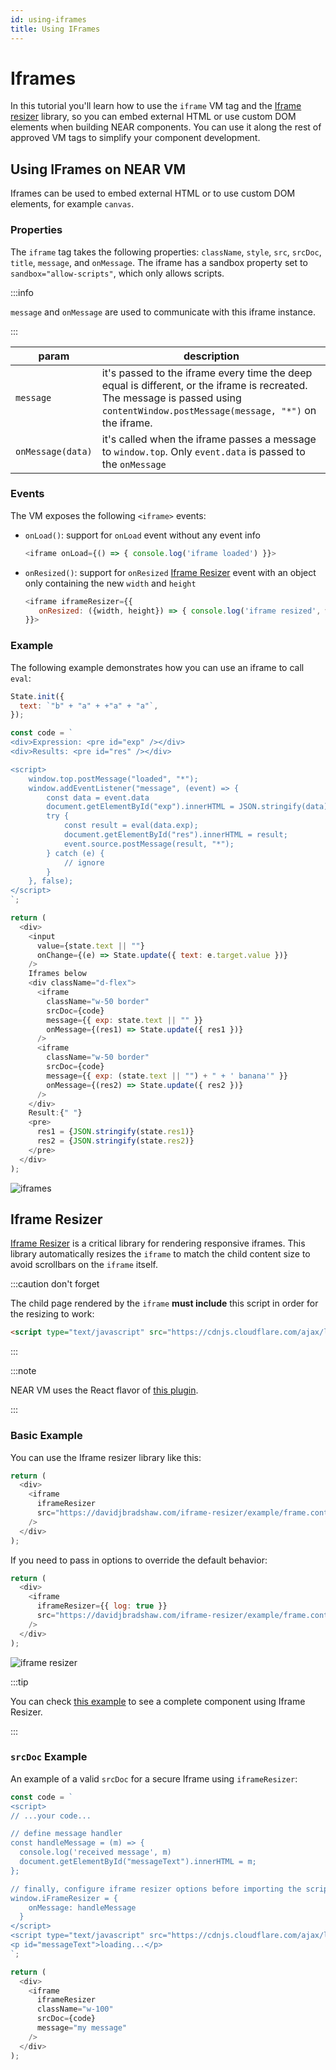 ```yaml
---
id: using-iframes
title: Using IFrames
---
```


# Iframes

In this tutorial you'll learn how to use the `iframe` VM tag and the [Iframe resizer](#iframe-resizer) library, so you can embed external HTML or use custom DOM elements when building NEAR components.
You can use it along the rest of approved VM tags to simplify your component development.


## Using IFrames on NEAR VM

Iframes can be used to embed external HTML or to use custom DOM
elements, for example `canvas`.

### Properties

The `iframe` tag takes the following properties: `className`, `style`, `src`,
`srcDoc`, `title`, `message`, and `onMessage`. The iframe has a sandbox property
set to `sandbox="allow-scripts"`, which only allows scripts.

:::info

`message` and `onMessage` are used to communicate with this iframe
instance.

:::

| param | description |
|-------|-------------|
| `message` | it's passed to the iframe every time the deep equal is different, or the iframe is recreated. The message is passed using `contentWindow.postMessage(message, "*")` on the iframe. |
| `onMessage(data)` | it's called when the iframe passes a message to `window.top`. Only `event.data` is passed to the `onMessage` |

### Events

The VM exposes the following `<iframe>` events:
- `onLoad()`: support for `onLoad` event without any event info
   ```js
   <iframe onLoad={() => { console.log('iframe loaded') }}>
   ```

- `onResized()`: support for `onResized` [Iframe Resizer](#iframe-resizer) event with an object only containing the new `width` and `height`
   ```js
   <iframe iframeResizer={{
      onResized: ({width, height}) => { console.log('iframe resized', width, height) },
   }}>
   ```

### Example

The following example demonstrates how you can use an iframe to call
`eval`:
```js
State.init({
  text: `"b" + "a" + +"a" + "a"`,
});

const code = `
<div>Expression: <pre id="exp" /></div>
<div>Results: <pre id="res" /></div>

<script>
    window.top.postMessage("loaded", "*");
    window.addEventListener("message", (event) => {
        const data = event.data
        document.getElementById("exp").innerHTML = JSON.stringify(data);
        try {
            const result = eval(data.exp);
            document.getElementById("res").innerHTML = result;
            event.source.postMessage(result, "*");
        } catch (e) {
            // ignore
        }
    }, false);
</script>
`;

return (
  <div>
    <input
      value={state.text || ""}
      onChange={(e) => State.update({ text: e.target.value })}
    />
    Iframes below
    <div className="d-flex">
      <iframe
        className="w-50 border"
        srcDoc={code}
        message={{ exp: state.text || "" }}
        onMessage={(res1) => State.update({ res1 })}
      />
      <iframe
        className="w-50 border"
        srcDoc={code}
        message={{ exp: (state.text || "") + " + ' banana'" }}
        onMessage={(res2) => State.update({ res2 })}
      />
    </div>
    Result:{" "}
    <pre>
      res1 = {JSON.stringify(state.res1)}
      res2 = {JSON.stringify(state.res2)}
    </pre>
  </div>
);
```

![iframes](https://user-images.githubusercontent.com/470453/216140589-801a49e8-9ff1-4b76-9019-499b375989cc.png)


## Iframe Resizer

[Iframe Resizer](https://github.com/davidjbradshaw/iframe-resizer) is a critical library for rendering responsive iframes. This library automatically resizes the `iframe` to match the child content size to avoid scrollbars on the `iframe` itself.

:::caution don't forget

The child page rendered by the `iframe` **must include** this script in order for the resizing to work:

```html
<script type="text/javascript" src="https://cdnjs.cloudflare.com/ajax/libs/iframe-resizer/4.3.6/iframeResizer.contentWindow.js"></script>
```

:::

:::note

NEAR VM uses the React flavor of [this plugin](https://github.com/davidjbradshaw/iframe-resizer-react).

:::

### Basic Example

You can use the Iframe resizer library like this:

```js
return (
  <div>
    <iframe
      iframeResizer
      src="https://davidjbradshaw.com/iframe-resizer/example/frame.content.html"
    />
  </div>
);
```

If you need to pass in options to override the default behavior:

```js
return (
  <div>
    <iframe
      iframeResizer={{ log: true }}
      src="https://davidjbradshaw.com/iframe-resizer/example/frame.content.html"
    />
  </div>
);
```

![iframe resizer](https://user-images.githubusercontent.com/1475067/231292519-51f571c6-5f7b-4076-a1bb-91fd8a99c775.png)

:::tip

You can check [this example](https://near.org/near/widget/ComponentDetailsPage?src=calebjacob.near/widget/IframeResizerTest) to see a complete component using Iframe Resizer.

:::

### `srcDoc` Example

An example of a valid `srcDoc` for a secure Iframe using `iframeResizer`:

```js
const code = `
<script>
// ...your code...

// define message handler
const handleMessage = (m) => {
  console.log('received message', m)
  document.getElementById("messageText").innerHTML = m;
};

// finally, configure iframe resizer options before importing the script
window.iFrameResizer = {
    onMessage: handleMessage
  }
</script>
<script type="text/javascript" src="https://cdnjs.cloudflare.com/ajax/libs/iframe-resizer/4.3.6/iframeResizer.contentWindow.js"></script>
<p id="messageText">loading...</p>
`;

return (
  <div>
    <iframe
      iframeResizer
      className="w-100"
      srcDoc={code}
      message="my message"
    />
  </div>
);
```
